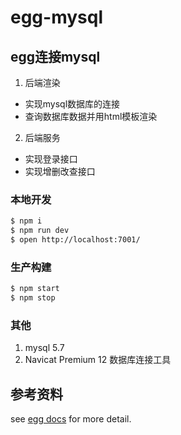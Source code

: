 # egg-mysql
## egg连接mysql

1. 后端渲染
- 实现mysql数据库的连接
- 查询数据库数据并用html模板渲染

2. 后端服务
- 实现登录接口
- 实现增删改查接口



### 本地开发

```bash
$ npm i
$ npm run dev
$ open http://localhost:7001/
```

### 生产构建

```bash
$ npm start
$ npm stop
```

### 其他

1. mysql 5.7
2. Navicat Premium 12 数据库连接工具


## 参考资料

<!-- add docs here for user -->

see [egg docs][egg] for more detail.

[egg]: https://eggjs.org